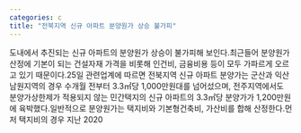 ```yaml
---
categories: c
title: "전북지역 신규 아파트 분양원가 상승 불가피"
---
```

도내에서 추진되는 신규 아파트의 분양원가 상승이 불가피해 보인다.최근들어 분양원가 산정에 기본이 되는 건설자재 가격을 비롯해 인건비, 금융비용 등이 모두 가파르게 오르고 있기 때문이다.25일 관련업계에 따르면 전북지역 신규 아파트 분양가는 군산과 익산 남원지역의 경우 수개월 전부터 3.3㎡당 1,000만원대를 넘어섰으며, 전주지역에서도 분양가상한제가 적용되지 않는 민간택지의 신규 아파트의 3.3㎡당 분양가가 1,200만원에 육박했다.일반적으로 분양원가는 택지비와 기본형건축비, 가산비를 합해 산정한다.먼저 택지비의 경우 지난 2020